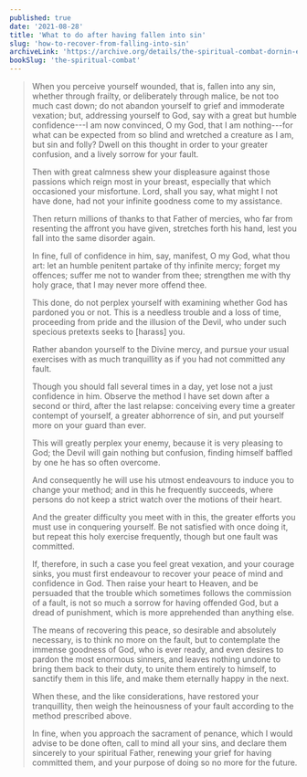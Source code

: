 ```yaml
---
published: true
date: '2021-08-28'
title: 'What to do after having fallen into sin'
slug: 'how-to-recover-from-falling-into-sin'
archiveLink: 'https://archive.org/details/the-spiritual-combat-dornin-edition/page/104?view=theater'
bookSlug: 'the-spiritual-combat'
---
```


> When you perceive yourself wounded, that is, fallen into any sin, whether through frailty, or deliberately through malice, be not too much cast down; do not abandon yourself to grief and immoderate vexation; but, addressing yourself to God, say with a great but humble confidence---I am now convinced, O my God, that I am nothing---for what can be expected from so blind and wretched a creature as I am, but sin and folly? Dwell on this thought in order to your greater confusion, and a lively sorrow for your fault.
>
> Then with great calmness shew your displeasure against those passions which reign most in your breast, especially that which occasioned your misfortune. Lord, shall you say, what might I not have done, had not your infinite goodness come to my assistance.
>
> Then return millions of thanks to that Father of mercies, who far from resenting the affront you have given, stretches forth his hand, lest you fall into the same disorder again.
>
> In fine, full of confidence in him, say, manifest, O my God, what thou art: let an humble penitent partake of thy infinite mercy; forget my offences; suffer me not to wander from thee; strengthen me with thy holy grace, that I may never more offend thee.
>
> This done, do not perplex yourself with examining whether God has pardoned you or not. This is a needless trouble and a loss of time, proceeding from pride and the illusion of the Devil, who under such specious pretexts seeks to [harass] you.
>
> Rather abandon yourself to the Divine mercy, and pursue your usual exercises with as much tranquillity as if you had not committed any fault.
>
> Though you should fall several times in a day, yet lose not a just confidence in him. Observe the method I have set down after a second or third, after the last relapse: conceiving every time a greater contempt of yourself, a greater abhorrence of sin, and put yourself more on your guard than ever.
>
> This will greatly perplex your enemy, because it is very pleasing to God; the Devil will gain nothing but confusion, finding himself baffled by one he has so often overcome.
>
> And consequently he will use his utmost endeavours to induce you to change your method; and in this he frequently succeeds, where persons do not keep a strict watch over the motions of their heart.
>
> And the greater difficulty you meet with in this, the greater efforts you must use in conquering yourself. Be not satisfied with once doing it, but repeat this holy exercise frequently, though but one fault was committed.
>
> If, therefore, in such a case you feel great vexation, and your courage sinks, you must first endeavour to recover your peace of mind and confidence in God. Then raise your heart to Heaven, and be persuaded that the trouble which sometimes follows the commission of a fault, is not so much a sorrow for having offended God, but a dread of punishment, which is more apprehended than anything else.
>
> The means of recovering this peace, so desirable and absolutely necessary, is to think no more on the fault, but to contemplate the immense goodness of God, who is ever ready, and even desires to pardon the most enormous sinners, and leaves nothing undone to bring them back to their duty, to unite them entirely to himself, to sanctify them in this life, and make them eternally happy in the next.
>
> When these, and the like considerations, have restored your tranquillity, then weigh the heinousness of your fault according to the method prescribed above.
>
> In fine, when you approach the sacrament of penance, which I would advise to be done often, call to mind all your sins, and declare them sincerely to your spiritual Father, renewing your grief for having committed them, and your purpose of doing so no more for the future.